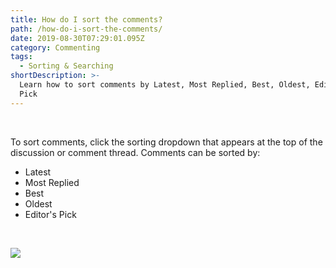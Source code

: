 ```yaml
---
title: How do I sort the comments?
path: /how-do-i-sort-the-comments/
date: 2019-08-30T07:29:01.095Z
category: Commenting
tags:
  - Sorting & Searching
shortDescription: >-
  Learn how to sort comments by Latest, Most Replied, Best, Oldest, Editor's
  Pick
---
```

<br>

To sort comments, click the sorting dropdown that appears at the top of the discussion or comment thread. Comments can be sorted by:

* Latest
* Most Replied
* Best
* Oldest
* Editor's Pick

<Br>

![](/img/sort-comments.gif)
